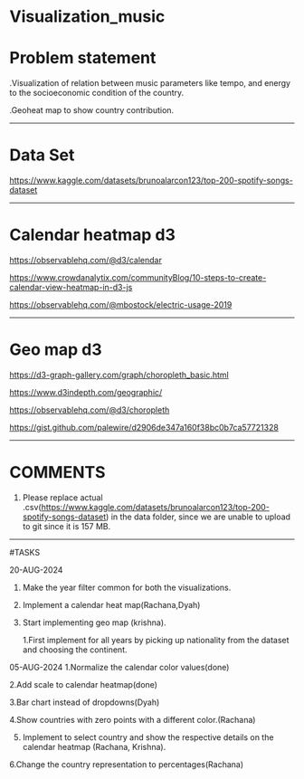 # Visualization_music

# Problem statement
.Visualization of relation between music parameters like tempo, and energy to the socioeconomic condition of the country.

.Geoheat map to show country contribution.

-------------------------------------------------------------------------------------------------------------------------------------

# Data Set
https://www.kaggle.com/datasets/brunoalarcon123/top-200-spotify-songs-dataset

-------------------------------------------------------------------------------------------------------------------------------------

# Calendar heatmap d3
https://observablehq.com/@d3/calendar

https://www.crowdanalytix.com/communityBlog/10-steps-to-create-calendar-view-heatmap-in-d3-js

https://observablehq.com/@mbostock/electric-usage-2019

-------------------------------------------------------------------------------------------------------------------------------------

# Geo map d3
https://d3-graph-gallery.com/graph/choropleth_basic.html

https://www.d3indepth.com/geographic/

https://observablehq.com/@d3/choropleth

https://gist.github.com/palewire/d2906de347a160f38bc0b7ca57721328

----------------------------------------------------------------------------------------------------------------------------------------
# COMMENTS
1. Please replace actual .csv(https://www.kaggle.com/datasets/brunoalarcon123/top-200-spotify-songs-dataset) in the data folder, since we are unable to upload to git since it is 157 MB.

----------------------------------------------------------------------------------------------------------------------------------------
#TASKS

20-AUG-2024
1. Make the year filter common for both the visualizations.
2. Implement a calendar heat map(Rachana,Dyah)
3. Start implementing geo map (krishna).
   
   1.First implement for all years by picking up nationality from the dataset and choosing the continent.
   
05-AUG-2024
1.Normalize the calendar color values(done)

2.Add scale to calendar heatmap(done)

3.Bar chart instead of dropdowns(Dyah)

4.Show countries with zero points with a different color.(Rachana)

5. Implement to select country and show the respective details on the calendar heatmap (Rachana, Krishna).

6.Change the country representation to percentages(Rachana)

   



